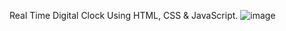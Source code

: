 Real Time Digital Clock Using HTML, CSS & JavaScript.
![image](https://user-images.githubusercontent.com/89839783/188322339-b126ea1f-4eb8-488a-8f28-53b58e44fdc3.png)


